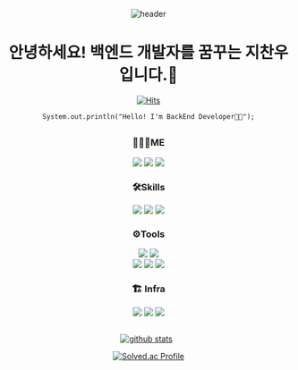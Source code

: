<div align="center">

![header](https://capsule-render.vercel.app/api?type=soft&color=gradient&fontAlign=30&fontSize=30&textBg=true&desc=Backend%20Developer&text=%20%20지찬우%20%20&descAlign=60&descAlignY=50&&descSize=30)
 
# 안녕하세요! 백엔드 개발자를 꿈꾸는 지찬우입니다.👋
  
[![Hits](https://hits.seeyoufarm.com/api/count/incr/badge.svg?url=https%3A%2F%2Fgithub.com%2Fjcw1031&count_bg=%232F6DC4&title_bg=%23555555&icon=github.svg&icon_color=%23EDEDED&title=hits&edge_flat=false)](https://hits.seeyoufarm.com)
  
<pre><code>System.out.println("Hello! I'm BackEnd Developer👨‍💻");</code></pre>
 
## 

### 👨🏻‍💻ME
<a href="https://velog.io/@jcw1031" target="_blank"><img src="https://img.shields.io/badge/Velog-20C997?style=flat&logo=Velog&logoColor=white"/></a>
<a href="https://woopaca.notion.site/635f5ea18d264ea9be3604209991c184" target="_blank"><img src="https://img.shields.io/badge/Notion-272727?style=flat&logo=Notion&logoColor=white"/></a>
<a href="https://www.instagram.com/j_chanoo/" target="_blank"><img src="https://img.shields.io/badge/Instagram-E4405F?style=flat&logo=Instagram&logoColor=white"/></a>
<!-- <a href="https://woopaca.tistory.com/" target="_blank"><img src="https://img.shields.io/badge/TISTORY-FFCD00?style=flat&logo=Kakao&logoColor=white"/></a> -->

### 🛠Skills
<a href="https://spring.io/projects/spring-boot" target="_blank" class="simple-icon"><img src="https://img.shields.io/badge/Spring Boot-6db33f?style=flat&logo=SpringBoot&logoColor=white"/></a>
<a href="https://hibernate.org/" target="_blank" class="simple-icon"><img src="https://img.shields.io/badge/Hibernate-59666C?style=flat&logo=Hibernate&logoColor=white"/></a>
<a href="https://www.mysql.com" target="_blank" class="simple-icon"><img src="https://img.shields.io/badge/MySQL-4479A1?style=flat&logo=MySQL&logoColor=white"/></a>
<!--  <a href="https://www.swift.org" target="_blank"><img src="https://img.shields.io/badge/Swift-F57542?style=flat&logo=Swift&logoColor=white"/></a> -->
<!-- <a href="https://www.python.org" target="_blank"><img src="https://img.shields.io/badge/Python-357cb2?style=flat&logo=Python&logoColor=white"/></a>    -->

### ⚙️Tools
<a href="https://www.jetbrains.com/ko-kr/idea/" target="_blank" class="simple-icon"><img src="https://img.shields.io/badge/IntelliJ IDEA-000000?style=flat&logo=IntelliJ IDEA&logoColor=white"/></a>
<a href="https://git-scm.com" target="_blank" class="simple-icon"><img src="https://img.shields.io/badge/Git-f05032?style=flat&logo=Git&logoColor=white"/></a><br>
<a href="https://www.jetbrains.com/ko-kr/datagrip/" target="_blank" class="simple-icon"><img src="https://img.shields.io/badge/DataGrip-927ec8?style=flat&logo=DataGrip&logoColor=white"/></a>
<a href="https://www.postman.com/" target="_blank" class="simple-icon"><img src="https://img.shields.io/badge/Postman-FF6C37?style=flat&logo=Postman&logoColor=white"/></a>
<a href="https://iterm2.com/" target="_blank" class="simple-icon"><img src="https://img.shields.io/badge/iTerm2-000000?style=flat&logo=iTerm2&logoColor=white"/></a> 
 
 ### 🏗️ Infra
 <a href="https://aws.amazon.com/" target="_blank" class="simple-icon"><img src="https://img.shields.io/badge/Amazon AWS-232F3E?style=flat&logo=AmazonAWS&logoColor=white"/></a>
<a href="https://iterm2.com/" target="_blank" class="simple-icon"><img src="https://img.shields.io/badge/macOS-000000?style=flat&logo=macOS&logoColor=white"/></a>
<a href="https://iterm2.com/" target="_blank" class="simple-icon"><img src="https://img.shields.io/badge/Linux-FCC624?style=flat&logo=Linux&logoColor=white"/></a>
 
 ##

[![github stats](https://github-readme-stats-eight-theta.vercel.app/api?username=jcw1031&theme=tokyonight&show_icons=true&hide_border=true)](https://github.com/jcw1031)&nbsp;&nbsp;   
 
[![Solved.ac Profile](http://mazassumnida.wtf/api/v2/generate_badge?boj=jcw1031)](https://solved.ac/jcw1031/)
</div>
